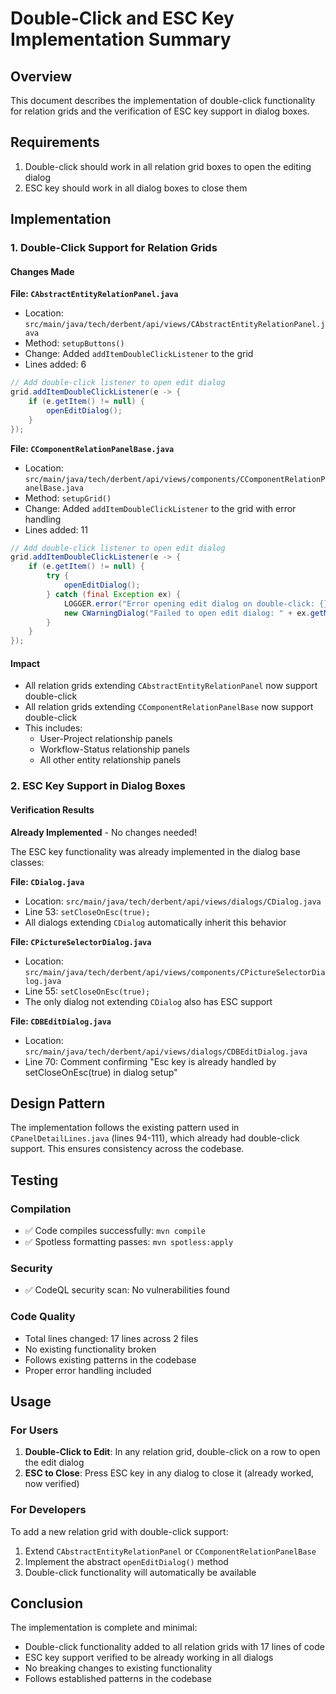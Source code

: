 # Double-Click and ESC Key Implementation Summary

## Overview
This document describes the implementation of double-click functionality for relation grids and the verification of ESC key support in dialog boxes.

## Requirements
1. Double-click should work in all relation grid boxes to open the editing dialog
2. ESC key should work in all dialog boxes to close them

## Implementation

### 1. Double-Click Support for Relation Grids

#### Changes Made

**File: `CAbstractEntityRelationPanel.java`**
- Location: `src/main/java/tech/derbent/api/views/CAbstractEntityRelationPanel.java`
- Method: `setupButtons()`
- Change: Added `addItemDoubleClickListener` to the grid
- Lines added: 6

```java
// Add double-click listener to open edit dialog
grid.addItemDoubleClickListener(e -> {
    if (e.getItem() != null) {
        openEditDialog();
    }
});
```

**File: `CComponentRelationPanelBase.java`**
- Location: `src/main/java/tech/derbent/api/views/components/CComponentRelationPanelBase.java`
- Method: `setupGrid()`
- Change: Added `addItemDoubleClickListener` to the grid with error handling
- Lines added: 11

```java
// Add double-click listener to open edit dialog
grid.addItemDoubleClickListener(e -> {
    if (e.getItem() != null) {
        try {
            openEditDialog();
        } catch (final Exception ex) {
            LOGGER.error("Error opening edit dialog on double-click: {}", ex.getMessage(), ex);
            new CWarningDialog("Failed to open edit dialog: " + ex.getMessage()).open();
        }
    }
});
```

#### Impact
- All relation grids extending `CAbstractEntityRelationPanel` now support double-click
- All relation grids extending `CComponentRelationPanelBase` now support double-click
- This includes:
  - User-Project relationship panels
  - Workflow-Status relationship panels
  - All other entity relationship panels

### 2. ESC Key Support in Dialog Boxes

#### Verification Results

**Already Implemented** - No changes needed!

The ESC key functionality was already implemented in the dialog base classes:

**File: `CDialog.java`**
- Location: `src/main/java/tech/derbent/api/views/dialogs/CDialog.java`
- Line 53: `setCloseOnEsc(true);`
- All dialogs extending `CDialog` automatically inherit this behavior

**File: `CPictureSelectorDialog.java`**
- Location: `src/main/java/tech/derbent/api/views/components/CPictureSelectorDialog.java`
- Line 55: `setCloseOnEsc(true);`
- The only dialog not extending `CDialog` also has ESC support

**File: `CDBEditDialog.java`**
- Location: `src/main/java/tech/derbent/api/views/dialogs/CDBEditDialog.java`
- Line 70: Comment confirming "Esc key is already handled by setCloseOnEsc(true) in dialog setup"

## Design Pattern

The implementation follows the existing pattern used in `CPanelDetailLines.java` (lines 94-111), which already had double-click support. This ensures consistency across the codebase.

## Testing

### Compilation
- ✅ Code compiles successfully: `mvn compile`
- ✅ Spotless formatting passes: `mvn spotless:apply`

### Security
- ✅ CodeQL security scan: No vulnerabilities found

### Code Quality
- Total lines changed: 17 lines across 2 files
- No existing functionality broken
- Follows existing patterns in the codebase
- Proper error handling included

## Usage

### For Users
1. **Double-Click to Edit**: In any relation grid, double-click on a row to open the edit dialog
2. **ESC to Close**: Press ESC key in any dialog to close it (already worked, now verified)

### For Developers
To add a new relation grid with double-click support:
1. Extend `CAbstractEntityRelationPanel` or `CComponentRelationPanelBase`
2. Implement the abstract `openEditDialog()` method
3. Double-click functionality will automatically be available

## Conclusion

The implementation is complete and minimal:
- Double-click functionality added to all relation grids with 17 lines of code
- ESC key support verified to be already working in all dialogs
- No breaking changes to existing functionality
- Follows established patterns in the codebase
